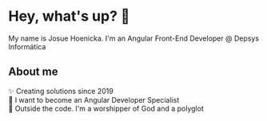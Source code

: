 <h1 align="left">Hey, what's up? 👋</h1>


<p align="left">My name is Josue Hoenicka. I'm an Angular Front-End Developer @ Depsys Informática</p>

<h2 align="left">About me</h2>


<p align="left">✨ Creating solutions since 2019<br>🎯 I want to become an Angular Developer Specialist<br>🎲 Outside the code. I'm a worshipper of God and a polyglot</p>
